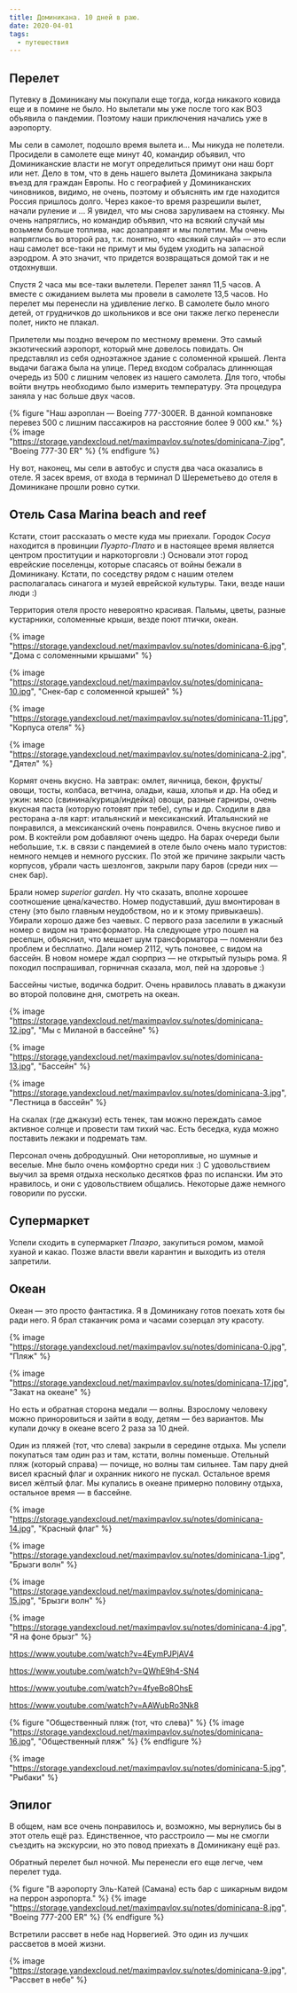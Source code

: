 ```yaml
---
title: Доминикана. 10 дней в раю.
date: 2020-04-01
tags:
  - путешествия
---
```


## Перелет

Путевку в Доминикану мы покупали еще тогда, когда никакого ковида еще и в помине не было. Но вылетали мы уже после того как ВОЗ объявила о пандемии. Поэтому наши приключения начались уже в аэропорту.

Мы сели в самолет, подошло время вылета и… Мы никуда не полетели. Просидели в самолете еще минут 40, командир объявил, что Доминиканские власти не могут определиться примут они наш борт или нет. Дело в том, что в день нашего вылета Доминикана закрыла въезд для граждан Европы. Но с географией у Доминиканских чиновников, видимо, не очень, поэтому и объяснять им где находится Россия пришлось долго. Через какое-то время разрешили вылет, начали руление и … Я увидел, что мы снова заруливаем на стоянку. Мы очень напряглись, но командир объявил, что на всякий случай мы возьмем больше топлива, нас дозаправят и мы полетим. Мы очень напряглись во второй раз, т.к. понятно, что «всякий случай» — это если наш самолет все-таки не примут и мы будем уходить на запасной аэродром. А это значит, что придется возвращаться домой так и не отдохнувши.

Спустя 2 часа мы все-таки вылетели. Перелет занял 11,5 часов. А вместе с ожиданием вылета мы провели в самолете 13,5 часов. Но перелет мы перенесли на удивление легко. В самолете было много детей, от грудничков до школьников и все они также легко перенесли полет, никто не плакал.

Прилетели мы поздно вечером по местному времени. Это самый экзотический аэропорт, который мне довелось повидать. Он представлял из себя одноэтажное здание с соломенной крышей. Лента выдачи багажа была на улице. Перед входом собралась длиннющая очередь из 500 с лишним человек из нашего самолета.  Для того, чтобы войти внутрь необходимо было измерить температуру. Эта процедура заняла у нас больше двух часов.

{% figure "Наш аэроплан — Boeing 777-300ER. В данной компановке перевез 500 с лишним пассажиров на расстояние более 9 000 км." %}
{% image "https://storage.yandexcloud.net/maximpavlov.su/notes/dominicana-7.jpg", "Boeing 777-30 ER" %}
{% endfigure %}

Ну вот, наконец, мы сели в автобус и спустя два часа оказались в отеле. Я засек время, от входа в терминал D Шереметьево до отеля в Доминикане прошли ровно сутки.

## Отель Casa Marina beach and reef

Кстати, стоит рассказать о месте куда мы приехали. Городок _Сосуа_ находится в провинции _Пуэрто-Плато_ и в настоящее время является центром проституции и наркоторговли :) Основали этот город еврейские поселенцы, которые спасаясь от войны бежали в Доминикану. Кстати, по соседству рядом с нашим отелем располагалась синагога и музей еврейской культуры. Таки, везде наши люди :)

Территория отеля просто невероятно красивая. Пальмы, цветы, разные кустарники, соломенные крыши, везде поют птички, океан.

{% image "https://storage.yandexcloud.net/maximpavlov.su/notes/dominicana-6.jpg", "Дома с соломенными крышами" %}

{% image "https://storage.yandexcloud.net/maximpavlov.su/notes/dominicana-10.jpg", "Снек-бар с соломенной крышей" %}

{% image "https://storage.yandexcloud.net/maximpavlov.su/notes/dominicana-11.jpg", "Корпуса отеля" %}

{% image "https://storage.yandexcloud.net/maximpavlov.su/notes/dominicana-2.jpg", "Дятел" %}

Кормят очень вкусно. На завтрак: омлет, яичница, бекон, фрукты/овощи, тосты, колбаса, ветчина, оладьи, каша, хлопья и др. На обед и ужин: мясо (свинина/курица/индейка) овощи, разные гарниры, очень вкусная паста (которую готовят при тебе), супы и др. Сходили в два ресторана а-ля карт: итальянский и мексиканский. Итальянский не понравился, а мексиканский очень понравился. Очень вкусное пиво и ром. В коктейли ром добавляют очень щедро. На барах очереди были небольшие, т.к. в связи с пандемией в отеле было очень мало туристов: немного немцев и немного русских. По этой же причине закрыли часть корпусов, убрали часть шезлонгов, закрыли пару баров (среди них — снек бар).

Брали номер _superior garden_. Ну что сказать, вполне хорошее соотношение цена/качество. Номер подуставший, душ вмонтирован в стену (это было главным неудобством, но и к этому привыкаешь). Убирали хорошо даже без чаевых. С первого раза заселили в ужасный номер с видом на трансформатор. На следующее утро пошел на ресепшн, объяснил, что мешает шум трансформатора — поменяли без проблем и бесплатно. Дали номер 2112, чуть поновее, с видом на бассейн. В новом номере ждал сюрприз — не открытый пузырь рома. Я походил поспрашивал, горничная сказала, мол, пей на здоровье :)

Бассейны чистые, водичка бодрит. Очень нравилось плавать в джакузи во второй половине дня, смотреть на океан.

{% image "https://storage.yandexcloud.net/maximpavlov.su/notes/dominicana-12.jpg", "Мы с Миланой в бассейне" %}

{% image "https://storage.yandexcloud.net/maximpavlov.su/notes/dominicana-13.jpg", "Бассейн" %}

{% image "https://storage.yandexcloud.net/maximpavlov.su/notes/dominicana-3.jpg", "Лестница в бассейн" %}

На скалах (где джакузи) есть тенек, там можно переждать самое активное солнце и провести там тихий час. Есть беседка, куда можно поставить лежаки и подремать там.

Персонал очень добродушный. Они неторопливые, но шумные и веселые. Мне было очень комфортно среди них :) С удовольствием выучил за время отдыха несколько десятков фраз по испански. Им это нравилось, и они с удовольствием общались. Некоторые даже немного говорили по русски.

## Супермаркет

Успели сходить в супермаркет _Плаэро_, закупиться ромом, мамой хуаной и какао. Позже власти ввели карантин и выходить из отеля запретили.

## Океан

Океан — это просто фантастика. Я в Доминикану готов поехать хотя бы ради него. Я брал стаканчик рома и часами созерцал эту красоту.

{% image "https://storage.yandexcloud.net/maximpavlov.su/notes/dominicana-0.jpg", "Пляж" %}

{% image "https://storage.yandexcloud.net/maximpavlov.su/notes/dominicana-17.jpg", "Закат на океане" %}

Но есть и обратная сторона медали — волны. Взрослому человеку можно приноровиться и зайти в воду, детям — без вариантов. Мы купали дочку в океане всего 2 раза за 10 дней.

Один из пляжей (тот, что слева) закрыли в середине отдыха. Мы успели покупаться там один раз и там, кстати, волны поменьше. Отельный пляж (который справа) — почище, но волны там сильнее. Там пару дней висел красный флаг и охранник никого не пускал. Остальное время висел жёлтый флаг. Мы купались в океане примерно половину отдыха, остальное время — в бассейне.

{% image "https://storage.yandexcloud.net/maximpavlov.su/notes/dominicana-14.jpg", "Красный флаг" %}

{% image "https://storage.yandexcloud.net/maximpavlov.su/notes/dominicana-1.jpg", "Брызги волн" %}

{% image "https://storage.yandexcloud.net/maximpavlov.su/notes/dominicana-15.jpg", "Брызги волн" %}

{% image "https://storage.yandexcloud.net/maximpavlov.su/notes/dominicana-4.jpg", "Я на фоне брызг" %}

https://www.youtube.com/watch?v=4EymPJPjAV4

https://www.youtube.com/watch?v=QWhE9h4-SN4

https://www.youtube.com/watch?v=4fyeBo8OhsE

https://www.youtube.com/watch?v=AAWubRo3Nk8

{% figure "Общественный пляж (тот, что слева)" %}
{% image "https://storage.yandexcloud.net/maximpavlov.su/notes/dominicana-16.jpg", "Общественный пляж" %}
{% endfigure %}

{% image "https://storage.yandexcloud.net/maximpavlov.su/notes/dominicana-5.jpg", "Рыбаки" %}

## Эпилог

В общем, нам все очень понравилось и, возможно, мы вернулись бы в этот отель ещё раз. Единственное, что расстроило — мы не смогли съездить на экскурсии, но это повод приехать в Доминикану ещё раз.

Обратный перелет был ночной. Мы перенесли его еще легче, чем перелет туда.

{% figure "В аэропорту Эль-Катей (Самана) есть бар с шикарным видом на перрон аэропорта." %}
{% image "https://storage.yandexcloud.net/maximpavlov.su/notes/dominicana-8.jpg", "Boeing 777-200 ER" %}
{% endfigure %}

Встретили рассвет в небе над Норвегией. Это один из лучших рассветов в моей жизни.

{% image "https://storage.yandexcloud.net/maximpavlov.su/notes/dominicana-9.jpg", "Рассвет в небе" %}
